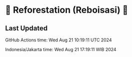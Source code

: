 
# 🌳 Reforestation (Reboisasi) 🌲

## Last Updated

GitHub Actions time: Wed Aug 21 10:19:11 UTC 2024

Indonesia/Jakarta time: Wed Aug 21 17:19:11 WIB 2024

